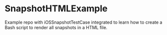 # SnapshotHTMLExample

Example repo with iOSSnapshotTestCase integrated to learn how to create a Bash script to render all snapshots in a HTML file.
